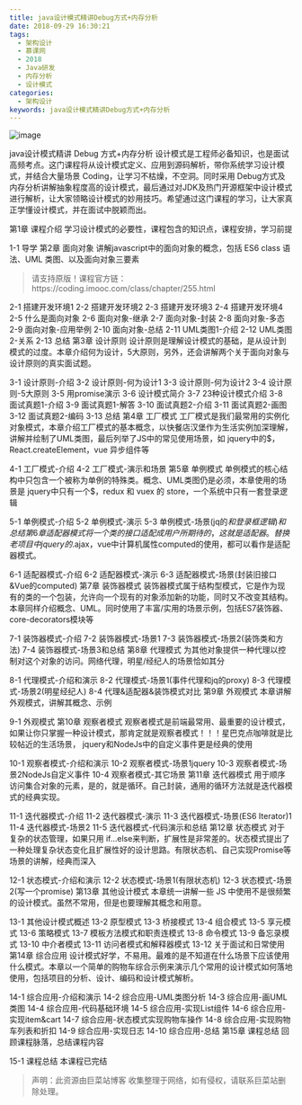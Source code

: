 ```yaml
---
title: java设计模式精讲Debug方式+内存分析
date: 2018-09-29 16:30:21
tags:
  - 架构设计
  - 慕课网
  - 2018
  - Java研发
  - 内存分析
  - 设计模式
categories:
  - 架构设计
keywords: java设计模式精讲Debug方式+内存分析
---
```

![image](https://img.mukewang.com/szimg/5b723de80001ec9b05400300-360-202.jpg)

java设计模式精讲 Debug 方式+内存分析
设计模式是工程师必备知识，也是面试高频考点。这门课程将从设计模式定义、应用到源码解析，带你系统学习设计模式，并结合大量场景 Coding，让学习不枯燥，不空洞。同时采用 Debug方式及内存分析讲解抽象程度高的设计模式，最后通过对JDK及热门开源框架中设计模式进行解析，让大家领略设计模式的妙用技巧。希望通过这门课程的学习，让大家真正学懂设计模式，并在面试中脱颖而出。

第1章 课程介绍
学习设计模式的必要性，课程包含的知识点，课程安排，学习前提

1-1 导学
第2章 面向对象
讲解javascript中的面向对象的概念，包括 ES6 class 语法、UML 类图、以及面向对象三要素

<!-- more -->
<blockquote class="blockquote-center">
请支持原版！课程官方链：https://coding.imooc.com/class/chapter/255.html</blockquote>
</blockquote>


2-1 搭建开发环境1
2-2 搭建开发环境2
2-3 搭建开发环境3
2-4 搭建开发环境4
2-5 什么是面向对象
2-6 面向对象-继承
2-7 面向对象-封装
2-8 面向对象-多态
2-9 面向对象-应用举例
2-10 面向对象-总结
2-11 UML类图1-介绍
2-12 UML类图2-关系
2-13 总结
第3章 设计原则
设计原则是理解设计模式的基础，是从设计到模式的过度。本章介绍何为设计，5大原则，另外，还会讲解两个关于面向对象与设计原则的真实面试题。

3-1 设计原则-介绍
3-2 设计原则-何为设计1
3-3 设计原则-何为设计2
3-4 设计原则-5大原则
3-5 用promise演示
3-6 设计模式简介
3-7 23种设计模式介绍
3-8 面试真题1-介绍
3-9 面试真题1-解答
3-10 面试真题2-介绍
3-11 面试真题2-画图
3-12 面试真题2-编码
3-13 总结
第4章 工厂模式
工厂模式是我们最常用的实例化对象模式，本章介绍工厂模式的基本概念，以快餐店汉堡作为生活实例加深理解，讲解并绘制了UML类图，最后列举了JS中的常见使用场景，如 jquery中的$，React.createElement，vue 异步组件等

4-1 工厂模式-介绍
4-2 工厂模式-演示和场景
第5章 单例模式
单例模式的核心结构中只包含一个被称为单例的特殊类。概念、UML类图仍是必须，本章使用的场景是 jquery中只有一个$，redux 和 vuex 的 store，一个系统中只有一套登录逻辑

5-1 单例模式-介绍
5-2 单例模式-演示
5-3 单例模式-场景(jq的$和登录框逻辑)和总结
第6章 适配器模式
将一个类的接口适配成用户所期待的，这就是适配器。替换老项目中jquery的$.ajax，vue中计算机属性computed的使用，都可以看作是适配器模式。

6-1 适配器模式-介绍
6-2 适配器模式-演示
6-3 适配器模式-场景(封装旧接口&Vue的computed)
第7章 装饰器模式
装饰器模式属于结构型模式，它是作为现有的类的一个包装，允许向一个现有的对象添加新的功能，同时又不改变其结构。本章同样介绍概念、UML。同时使用了丰富/实用的场景示例，包括ES7装饰器、core-decorators模块等

7-1 装饰器模式-介绍
7-2 装饰器模式-场景1
7-3 装饰器模式-场景2(装饰类和方法)
7-4 装饰器模式-场景3和总结
第8章 代理模式
为其他对象提供一种代理以控制对这个对象的访问。网络代理，明星/经纪人的场景恰如其分

8-1 代理模式-介绍和演示
8-2 代理模式-场景1(事件代理和jq的proxy)
8-3 代理模式-场景2(明星经纪人)
8-4 代理&适配器&装饰模式对比
第9章 外观模式
本章讲解外观模式，讲解其概念、示例

9-1 外观模式
第10章 观察者模式
观察者模式是前端最常用、最重要的设计模式，如果让你只掌握一种设计模式，那肯定就是观察者模式！！！星巴克点咖啡就是比较帖近的生活场景， jquery和NodeJs中的自定义事件更是经典的使用

10-1 观察者模式-介绍和演示
10-2 观察者模式-场景1jquery
10-3 观察者模式-场景2NodeJs自定义事件
10-4 观察者模式-其它场景
第11章 迭代器模式
用于顺序访问集合对象的元素，是的，就是循环。自己封装，通用的循环方法就是迭代器模式的经典实现。

11-1 迭代器模式-介绍
11-2 迭代器模式-演示
11-3 迭代器模式-场景(ES6 Iterator)1
11-4 迭代器模式-场景2
11-5 迭代器模式-代码演示和总结
第12章 状态模式
对于复杂的状态管理，如果只用 if…else来判断，扩展性是非常差的。状态模式提出了一种处理复杂状态变化且扩展性好的设计思路。有限状态机、自己实现Promise等场景的讲解，经典而深入

12-1 状态模式-介绍和演示
12-2 状态模式-场景1(有限状态机)
12-3 状态模式-场景2(写一个promise)
第13章 其他设计模式
本章统一讲解一些 JS 中使用不是很频繁的设计模式。虽然不常用，但是也要理解其概念和用意。

13-1 其他设计模式概述
13-2 原型模式
13-3 桥接模式
13-4 组合模式
13-5 享元模式
13-6 策略模式
13-7 模板方法模式和职责连模式
13-8 命令模式
13-9 备忘录模式
13-10 中介者模式
13-11 访问者模式和解释器模式
13-12 关于面试和日常使用
第14章 综合应用
设计模式好学，不易用。最难的是不知道在什么场景下应该使用什么模式。本章以一个简单的购物车综合示例来演示几个常用的设计模式如何落地使用，包括项目的分析、设计、编码和设计模式解析。

14-1 综合应用-介绍和演示
14-2 综合应用-UML类图分析
14-3 综合应用-画UML类图
14-4 综合应用-代码基础环境
14-5 综合应用-实现List组件
14-6 综合应用-实现item&cart
14-7 综合应用-状态模式实现购物车操作
14-8 综合应用-实现购物车列表和折扣
14-9 综合应用-实现日志
14-10 综合应用-总结
第15章 课程总结
回顾课程脉落，总结课程内容

15-1 课程总结
本课程已完结
<blockquote class="blockquote-center">声明：此资源由巨菜站博客 收集整理于网络，如有侵权，请联系巨菜站删除处理。</blockquote>

<div id="jspay" sid="eirWhuJ0854" style="display:none">eirWhuJ0854</div>
<script type="text/javascript" src="https://www.fageka.com/j.js"></script>
<script type="text/javascript" src="https://www.fageka.com/f.js" charset="utf-8"></script>

